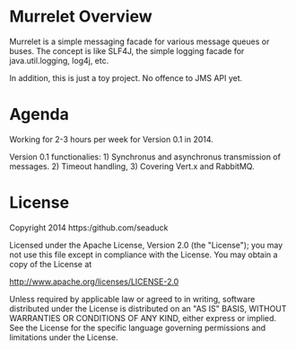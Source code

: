 # Murrelet Overview

Murrelet is a simple messaging facade for various message queues or buses. The concept is like SLF4J, the simple logging facade for java.util.logging, log4j, etc. 

In addition, this is just a toy project. No offence to JMS API yet.

# Agenda

Working for 2-3 hours per week for Version 0.1 in 2014. 

Version 0.1 functionalies: 1) Synchronus and asynchronus transmission of messages. 2) Timeout handling, 3) Covering Vert.x and RabbitMQ.


# License

Copyright 2014 https:/github.com/seaduck

Licensed under the Apache License, Version 2.0 (the "License");
you may not use this file except in compliance with the License.
You may obtain a copy of the License at

http://www.apache.org/licenses/LICENSE-2.0

Unless required by applicable law or agreed to in writing, software
distributed under the License is distributed on an "AS IS" BASIS,
WITHOUT WARRANTIES OR CONDITIONS OF ANY KIND, either express or implied.
See the License for the specific language governing permissions and
limitations under the License.
